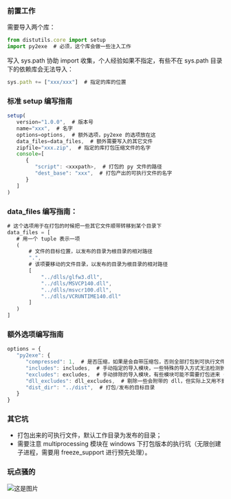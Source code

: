 ### 前置工作

需要导入两个库：

```javascript
from distutils.core import setup
import py2exe  # 必须，这个库会做一些注入工作
```

写入 sys.path 协助 import 收集，个人经验如果不指定，有些不在 sys.path 目录下的依赖库会无法导入：

```javascript
sys.path += ["xxx/xxx"]  # 指定的库的位置
```



### 标准 setup 编写指南

```javascript
setup(
   version="1.0.0",  # 版本号
   name="xxx",  # 名字
   options=options,  # 额外选项，py2exe 的选项放在这
   data_files=data_files,  # 额外需要写入的其它文件
   zipfile="xxx.zip",  # 指定的库打包压缩文件的名字
   console=[
      {
         "script": <xxxpath>,  # 打包的 py 文件的路径
         "dest_base": "xxx",  # 打包产出的可执行文件的名字
      }
   ]
)
```



### data_files 编写指南：

```javascript
# 这个选项用于在打包的时候把一些其它文件顺带转移到某个目录下
data_files = [
   # 用一个 tuple 表示一项
   (
       # 文件的目标位置，以发布的目录为根目录的相对路径
       ".",
       # 该项要移动的文件目录，以发布的目录为根目录的相对路径
       [
           "../dlls/glfw3.dll", 
           "../dlls/MSVCP140.dll", 
           "../dlls/msvcr100.dll", 
           "../dlls/VCRUNTIME140.dll"
       ]
   )
]
```



### 额外选项编写指南

```javascript
options = {
   "py2exe": {
      "compressed": 1,  # 是否压缩，如果是会自带压缩包，否则全部打包到可执行文件里
      "includes": includes,  # 手动指定的导入模块，一些特殊的导入方式无法检测到的，通过这个选项导入
      "excludes": excludes,  # 手动排除的导入模块，有些模块可能不需要打包进来（动态变化），通过这个选项剔除
      "dll_excludes": dll_excludes,  # 剔除一些会附带的 dll，但实际上又用不到
      "dist_dir": "../dist",  # 打包/发布的目标目录
   }
}
```



### 其它坑

- 打包出来的可执行文件，默认工作目录为发布的目录；
- 需要注意 multiprocessing 模块在 windows 下打包版本的执行坑（无限创建子进程，需要用 freeze_support 进行预先处理）。


### 玩点骚的



![这是图片](https://markdown.com.cn/assets/img/philly-magic-garden.9c0b4415.jpg)